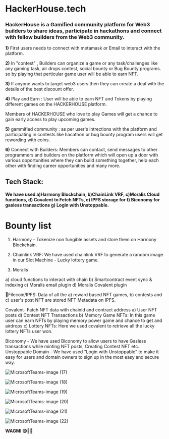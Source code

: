 # HackerHouse.tech

### HackerHouse is a Gamified community platform for Web3 builders to share ideas, participate in hackathons and connect with fellow builders from the Web3 community. 

**1)** First users needs to connect with metamask or Email to interact with the platform.


**2)**  In "contest" , Builders can organize a game or any task/challenges like any gaming task, air drops contest, social bounty or Bug Bounty programs.
 so by playing that perticular game user will be able to earn NFT.
 

**3)**  If anyone wants to target web3 users then they can create a deal with the details of the  best discount offer.


**4)**  Play and Earn : User will be able to earn NFT and Tokens by playing different games on the HACKERHOUSE platform.


Members of HACKERHOUSE who love to play Games will get a chance to gain early access to play upcoming games. 


**5)**  gammified community : as per user's intrections with the platform and participating in contests like hacathon or bug bounty program 
users will get rewording with coins.


**6)**  Connect with Builders: Members can contact, send messages to other programmers and builders on the platform which will open up a door with various opportunities where they can build something together, help each other with finding career opportunities and many more. 

##  Tech Stack:
####  We have used a)Harmony Blockchain, b)ChainLink VRF, c)Moralis Cloud functions, d) Covalent to Fetch NFTs, e) IPFS storage for f) Biconomy for gasless transactions g) Login with Unstoppable.


# Bounty list 

1) Harmony -  Tokenize non fungible assets and store them on Harmony Blockchain.

2) Chainlink VRF: We have used chainlink VRF to generate a random image in our Slot Machine - Lucky lottery game. 

3) Moralis

a) cloud functions to interact with chain b) Smartcontract event sync & indexing c) Moralis email plugin d) Moralis Covalent plugin

💾Filecoin/IPFS: Data of all the a) reward based NFT games, b) contests and c) user's post NFT are stored NFT Metadata on IPFS.

Covalent- Fatch NFT data with chainid and contract address
           a) User NFT posts d) Contest NFT Transactions 
         b) Memory Game NFTs: In this game user can earn NFTs by playing memory power game and chance to get and airdrops
       c) Lottery NFTs: Here we used covalent to retrieve all the lucky lottery NFTs user won. 

Biconomy - We have used Biconomy to allow users to have Gasless transactions while minting NFT posts, Creating Contest NFT etc. 
Unstoppable Domain - We have used “Login with Unstoppable” to make it easy for users and domain owners to sign up in the most easy and secure way. 

![MicrosoftTeams-image (17)](https://user-images.githubusercontent.com/69969675/159275912-1d6f7d30-ae1c-4819-acef-1e760b9d5abb.png)


![MicrosoftTeams-image (18)](https://user-images.githubusercontent.com/69969675/159275979-76e28f9f-df01-456e-9fa0-4b6fee8b3c9e.png)


![MicrosoftTeams-image (19)](https://user-images.githubusercontent.com/69969675/159276003-bb6034cc-99d0-4601-9478-cd821cdb62be.png)


![MicrosoftTeams-image (20)](https://user-images.githubusercontent.com/69969675/159276023-9178d51f-7bc6-4512-8eca-64e407abd52d.png)


![MicrosoftTeams-image (21)](https://user-images.githubusercontent.com/69969675/159276043-bcb72294-2f31-48e2-9d73-10ade752da56.png)


![MicrosoftTeams-image (22)](https://user-images.githubusercontent.com/69969675/159276056-5fbcf566-546c-44ae-92f6-2811b497b429.png)


**WAGMI 😊🚀🚀**




